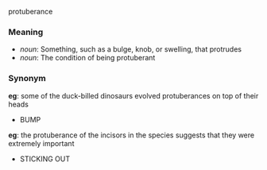 protuberance
### Meaning
+ _noun_: Something, such as a bulge, knob, or swelling, that protrudes
+ _noun_: The condition of being protuberant

### Synonym

__eg__: some of the duck-billed dinosaurs evolved protuberances on top of their heads

+ BUMP

__eg__: the protuberance of the incisors in the species suggests that they were extremely important

+ STICKING OUT


